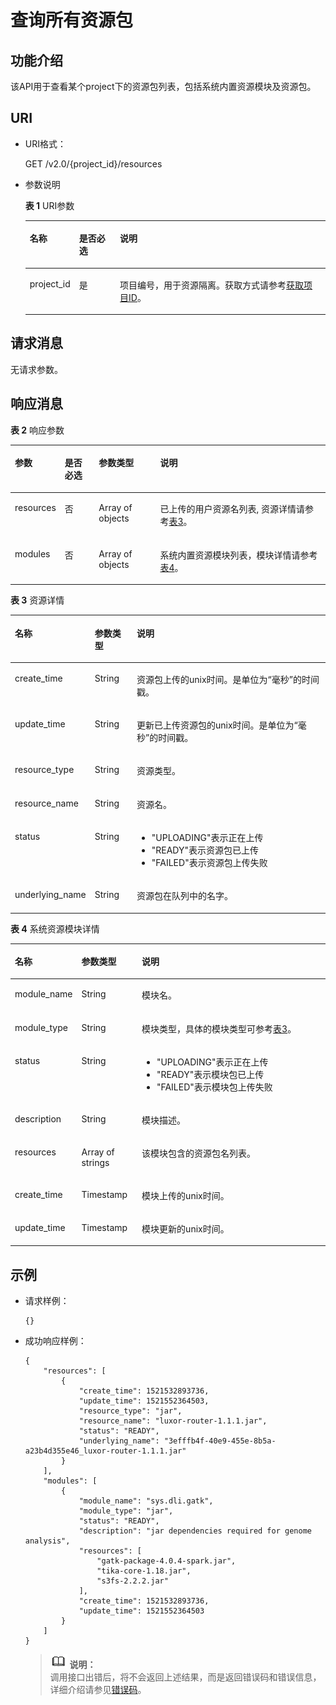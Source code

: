 # 查询所有资源包<a name="dli_02_0131"></a>

## 功能介绍<a name="zh-cn_topic_0103345070_zh-cn_topic_0102902530_s1f0e4fd3d502405199f36f78e68721aa"></a>

该API用于查看某个project下的资源包列表，包括系统内置资源模块及资源包。

## URI<a name="zh-cn_topic_0103345070_zh-cn_topic_0102902530_s9e1b8ec5b57c422a942b19835da7d66e"></a>

-   URI格式：

    GET /v2.0/\{project\_id\}/resources

-   参数说明

    **表 1**  URI参数

    <a name="zh-cn_topic_0103345070_zh-cn_topic_0102902530_zh-cn_topic_0069077803_table60779388"></a>
    <table><thead align="left"><tr id="zh-cn_topic_0103345070_zh-cn_topic_0102902530_zh-cn_topic_0069077803_row61411666"><th class="cellrowborder" valign="top" width="13%" id="mcps1.2.4.1.1"><p id="zh-cn_topic_0103345070_zh-cn_topic_0102902530_a420a62a594f9410eaea229ffc8037a61"><a name="zh-cn_topic_0103345070_zh-cn_topic_0102902530_a420a62a594f9410eaea229ffc8037a61"></a><a name="zh-cn_topic_0103345070_zh-cn_topic_0102902530_a420a62a594f9410eaea229ffc8037a61"></a>名称</p>
    </th>
    <th class="cellrowborder" valign="top" width="14.000000000000002%" id="mcps1.2.4.1.2"><p id="zh-cn_topic_0103345070_zh-cn_topic_0102902530_zh-cn_topic_0069077803_p873025824211"><a name="zh-cn_topic_0103345070_zh-cn_topic_0102902530_zh-cn_topic_0069077803_p873025824211"></a><a name="zh-cn_topic_0103345070_zh-cn_topic_0102902530_zh-cn_topic_0069077803_p873025824211"></a>是否必选</p>
    </th>
    <th class="cellrowborder" valign="top" width="73%" id="mcps1.2.4.1.3"><p id="zh-cn_topic_0103345070_zh-cn_topic_0102902530_a692d3cd97b464aed90ba6d841900a4a5"><a name="zh-cn_topic_0103345070_zh-cn_topic_0102902530_a692d3cd97b464aed90ba6d841900a4a5"></a><a name="zh-cn_topic_0103345070_zh-cn_topic_0102902530_a692d3cd97b464aed90ba6d841900a4a5"></a>说明</p>
    </th>
    </tr>
    </thead>
    <tbody><tr id="zh-cn_topic_0103345070_zh-cn_topic_0102902530_zh-cn_topic_0069077803_row48589216"><td class="cellrowborder" valign="top" width="13%" headers="mcps1.2.4.1.1 "><p id="zh-cn_topic_0103345070_zh-cn_topic_0102902530_zh-cn_topic_0069077803_p43412436"><a name="zh-cn_topic_0103345070_zh-cn_topic_0102902530_zh-cn_topic_0069077803_p43412436"></a><a name="zh-cn_topic_0103345070_zh-cn_topic_0102902530_zh-cn_topic_0069077803_p43412436"></a>project_id</p>
    </td>
    <td class="cellrowborder" valign="top" width="14.000000000000002%" headers="mcps1.2.4.1.2 "><p id="zh-cn_topic_0103345070_zh-cn_topic_0102902530_zh-cn_topic_0069077803_p26746391"><a name="zh-cn_topic_0103345070_zh-cn_topic_0102902530_zh-cn_topic_0069077803_p26746391"></a><a name="zh-cn_topic_0103345070_zh-cn_topic_0102902530_zh-cn_topic_0069077803_p26746391"></a>是</p>
    </td>
    <td class="cellrowborder" valign="top" width="73%" headers="mcps1.2.4.1.3 "><p id="p1310472724012"><a name="p1310472724012"></a><a name="p1310472724012"></a>项目编号，用于资源隔离。获取方式请参考<a href="获取项目ID.md">获取项目ID</a>。</p>
    </td>
    </tr>
    </tbody>
    </table>


## 请求消息<a name="zh-cn_topic_0103345070_zh-cn_topic_0102902530_section20458182103"></a>

无请求参数。

## 响应消息<a name="zh-cn_topic_0103345070_zh-cn_topic_0102902530_sd1ecb66580054b2ea403be8b2272a2c7"></a>

**表 2**  响应参数

<a name="zh-cn_topic_0103345070_zh-cn_topic_0102902530_zh-cn_topic_0069077927_table56638444"></a>
<table><thead align="left"><tr id="zh-cn_topic_0103345070_zh-cn_topic_0102902530_zh-cn_topic_0069077927_row48911609"><th class="cellrowborder" valign="top" width="11.76%" id="mcps1.2.5.1.1"><p id="zh-cn_topic_0103345070_zh-cn_topic_0102902530_ae076f6b3f1bf463b9cc087fc566253d5"><a name="zh-cn_topic_0103345070_zh-cn_topic_0102902530_ae076f6b3f1bf463b9cc087fc566253d5"></a><a name="zh-cn_topic_0103345070_zh-cn_topic_0102902530_ae076f6b3f1bf463b9cc087fc566253d5"></a>参数</p>
</th>
<th class="cellrowborder" valign="top" width="11.18%" id="mcps1.2.5.1.2"><p id="p1131813819326"><a name="p1131813819326"></a><a name="p1131813819326"></a>是否必选</p>
</th>
<th class="cellrowborder" valign="top" width="19.98%" id="mcps1.2.5.1.3"><p id="zh-cn_topic_0103345070_zh-cn_topic_0102902530_a59685f4525af4d82a623288ff8ccb0f4"><a name="zh-cn_topic_0103345070_zh-cn_topic_0102902530_a59685f4525af4d82a623288ff8ccb0f4"></a><a name="zh-cn_topic_0103345070_zh-cn_topic_0102902530_a59685f4525af4d82a623288ff8ccb0f4"></a>参数类型</p>
</th>
<th class="cellrowborder" valign="top" width="57.08%" id="mcps1.2.5.1.4"><p id="zh-cn_topic_0103345070_zh-cn_topic_0102902530_zh-cn_topic_0069077927_p632718127368"><a name="zh-cn_topic_0103345070_zh-cn_topic_0102902530_zh-cn_topic_0069077927_p632718127368"></a><a name="zh-cn_topic_0103345070_zh-cn_topic_0102902530_zh-cn_topic_0069077927_p632718127368"></a>说明</p>
</th>
</tr>
</thead>
<tbody><tr id="zh-cn_topic_0103345070_zh-cn_topic_0102902530_row1458133461718"><td class="cellrowborder" valign="top" width="11.76%" headers="mcps1.2.5.1.1 "><p id="zh-cn_topic_0103345070_zh-cn_topic_0102902530_p5951203216223"><a name="zh-cn_topic_0103345070_zh-cn_topic_0102902530_p5951203216223"></a><a name="zh-cn_topic_0103345070_zh-cn_topic_0102902530_p5951203216223"></a>resources</p>
</td>
<td class="cellrowborder" valign="top" width="11.18%" headers="mcps1.2.5.1.2 "><p id="p15318173819324"><a name="p15318173819324"></a><a name="p15318173819324"></a>否</p>
</td>
<td class="cellrowborder" valign="top" width="19.98%" headers="mcps1.2.5.1.3 "><p id="zh-cn_topic_0103345070_zh-cn_topic_0102902530_p395113217222"><a name="zh-cn_topic_0103345070_zh-cn_topic_0102902530_p395113217222"></a><a name="zh-cn_topic_0103345070_zh-cn_topic_0102902530_p395113217222"></a>Array of objects</p>
</td>
<td class="cellrowborder" valign="top" width="57.08%" headers="mcps1.2.5.1.4 "><p id="zh-cn_topic_0103345070_zh-cn_topic_0102902530_p19527326229"><a name="zh-cn_topic_0103345070_zh-cn_topic_0102902530_p19527326229"></a><a name="zh-cn_topic_0103345070_zh-cn_topic_0102902530_p19527326229"></a>已上传的用户资源名列表, 资源详情请参考<a href="#zh-cn_topic_0103345070_table111231336220">表3</a>。</p>
</td>
</tr>
<tr id="row735714256101"><td class="cellrowborder" valign="top" width="11.76%" headers="mcps1.2.5.1.1 "><p id="p43581425201010"><a name="p43581425201010"></a><a name="p43581425201010"></a>modules</p>
</td>
<td class="cellrowborder" valign="top" width="11.18%" headers="mcps1.2.5.1.2 "><p id="p9318123823218"><a name="p9318123823218"></a><a name="p9318123823218"></a>否</p>
</td>
<td class="cellrowborder" valign="top" width="19.98%" headers="mcps1.2.5.1.3 "><p id="p1035815256107"><a name="p1035815256107"></a><a name="p1035815256107"></a>Array of objects</p>
</td>
<td class="cellrowborder" valign="top" width="57.08%" headers="mcps1.2.5.1.4 "><p id="p1235812581019"><a name="p1235812581019"></a><a name="p1235812581019"></a>系统内置资源模块列表，模块详情请参考<a href="#table788814512135">表4</a>。</p>
</td>
</tr>
</tbody>
</table>

**表 3**  资源详情

<a name="zh-cn_topic_0103345070_table111231336220"></a>
<table><thead align="left"><tr id="zh-cn_topic_0103345070_row1212512372214"><th class="cellrowborder" valign="top" width="17%" id="mcps1.2.4.1.1"><p id="zh-cn_topic_0103345070_p1112513318227"><a name="zh-cn_topic_0103345070_p1112513318227"></a><a name="zh-cn_topic_0103345070_p1112513318227"></a>名称</p>
</th>
<th class="cellrowborder" valign="top" width="14.000000000000002%" id="mcps1.2.4.1.2"><p id="zh-cn_topic_0103345070_p112620342217"><a name="zh-cn_topic_0103345070_p112620342217"></a><a name="zh-cn_topic_0103345070_p112620342217"></a>参数类型</p>
</th>
<th class="cellrowborder" valign="top" width="69%" id="mcps1.2.4.1.3"><p id="zh-cn_topic_0103345070_p912873182218"><a name="zh-cn_topic_0103345070_p912873182218"></a><a name="zh-cn_topic_0103345070_p912873182218"></a>说明</p>
</th>
</tr>
</thead>
<tbody><tr id="zh-cn_topic_0103345070_row812818312218"><td class="cellrowborder" valign="top" width="17%" headers="mcps1.2.4.1.1 "><p id="zh-cn_topic_0103345070_p0227151292217"><a name="zh-cn_topic_0103345070_p0227151292217"></a><a name="zh-cn_topic_0103345070_p0227151292217"></a>create_time</p>
</td>
<td class="cellrowborder" valign="top" width="14.000000000000002%" headers="mcps1.2.4.1.2 "><p id="zh-cn_topic_0103345070_p612916315229"><a name="zh-cn_topic_0103345070_p612916315229"></a><a name="zh-cn_topic_0103345070_p612916315229"></a>String</p>
</td>
<td class="cellrowborder" valign="top" width="69%" headers="mcps1.2.4.1.3 "><p id="zh-cn_topic_0103345070_p312943182213"><a name="zh-cn_topic_0103345070_p312943182213"></a><a name="zh-cn_topic_0103345070_p312943182213"></a>资源包上传的unix时间。是单位为“毫秒”的时间戳。</p>
</td>
</tr>
<tr id="zh-cn_topic_0103345070_row894391515221"><td class="cellrowborder" valign="top" width="17%" headers="mcps1.2.4.1.1 "><p id="zh-cn_topic_0103345070_p139441615122212"><a name="zh-cn_topic_0103345070_p139441615122212"></a><a name="zh-cn_topic_0103345070_p139441615122212"></a>update_time</p>
</td>
<td class="cellrowborder" valign="top" width="14.000000000000002%" headers="mcps1.2.4.1.2 "><p id="zh-cn_topic_0103345070_p99441415122211"><a name="zh-cn_topic_0103345070_p99441415122211"></a><a name="zh-cn_topic_0103345070_p99441415122211"></a>String</p>
</td>
<td class="cellrowborder" valign="top" width="69%" headers="mcps1.2.4.1.3 "><p id="zh-cn_topic_0103345070_p12782122112311"><a name="zh-cn_topic_0103345070_p12782122112311"></a><a name="zh-cn_topic_0103345070_p12782122112311"></a>更新已上传资源包的unix时间。是单位为“毫秒”的时间戳。</p>
</td>
</tr>
<tr id="zh-cn_topic_0103345070_row360652516227"><td class="cellrowborder" valign="top" width="17%" headers="mcps1.2.4.1.1 "><p id="zh-cn_topic_0103345070_p960610257220"><a name="zh-cn_topic_0103345070_p960610257220"></a><a name="zh-cn_topic_0103345070_p960610257220"></a>resource_type</p>
</td>
<td class="cellrowborder" valign="top" width="14.000000000000002%" headers="mcps1.2.4.1.2 "><p id="zh-cn_topic_0103345070_p1060672592211"><a name="zh-cn_topic_0103345070_p1060672592211"></a><a name="zh-cn_topic_0103345070_p1060672592211"></a>String</p>
</td>
<td class="cellrowborder" valign="top" width="69%" headers="mcps1.2.4.1.3 "><p id="zh-cn_topic_0103345070_p1560611254223"><a name="zh-cn_topic_0103345070_p1560611254223"></a><a name="zh-cn_topic_0103345070_p1560611254223"></a>资源类型。</p>
</td>
</tr>
<tr id="zh-cn_topic_0103345070_row981813205222"><td class="cellrowborder" valign="top" width="17%" headers="mcps1.2.4.1.1 "><p id="zh-cn_topic_0103345070_p1281822011226"><a name="zh-cn_topic_0103345070_p1281822011226"></a><a name="zh-cn_topic_0103345070_p1281822011226"></a>resource_name</p>
</td>
<td class="cellrowborder" valign="top" width="14.000000000000002%" headers="mcps1.2.4.1.2 "><p id="zh-cn_topic_0103345070_p3818192002212"><a name="zh-cn_topic_0103345070_p3818192002212"></a><a name="zh-cn_topic_0103345070_p3818192002212"></a>String</p>
</td>
<td class="cellrowborder" valign="top" width="69%" headers="mcps1.2.4.1.3 "><p id="zh-cn_topic_0103345070_p6819320152218"><a name="zh-cn_topic_0103345070_p6819320152218"></a><a name="zh-cn_topic_0103345070_p6819320152218"></a>资源名。</p>
</td>
</tr>
<tr id="zh-cn_topic_0103345070_row1045112238221"><td class="cellrowborder" valign="top" width="17%" headers="mcps1.2.4.1.1 "><p id="zh-cn_topic_0103345070_p104511323182217"><a name="zh-cn_topic_0103345070_p104511323182217"></a><a name="zh-cn_topic_0103345070_p104511323182217"></a>status</p>
</td>
<td class="cellrowborder" valign="top" width="14.000000000000002%" headers="mcps1.2.4.1.2 "><p id="zh-cn_topic_0103345070_p10451523122217"><a name="zh-cn_topic_0103345070_p10451523122217"></a><a name="zh-cn_topic_0103345070_p10451523122217"></a>String</p>
</td>
<td class="cellrowborder" valign="top" width="69%" headers="mcps1.2.4.1.3 "><a name="ul13242203019348"></a><a name="ul13242203019348"></a><ul id="ul13242203019348"><li>"UPLOADING"表示正在上传</li><li>"READY"表示资源包已上传</li><li>"FAILED"表示资源包上传失败</li></ul>
</td>
</tr>
<tr id="zh-cn_topic_0103345070_row7933118142218"><td class="cellrowborder" valign="top" width="17%" headers="mcps1.2.4.1.1 "><p id="zh-cn_topic_0103345070_p15933918192212"><a name="zh-cn_topic_0103345070_p15933918192212"></a><a name="zh-cn_topic_0103345070_p15933918192212"></a>underlying_name</p>
</td>
<td class="cellrowborder" valign="top" width="14.000000000000002%" headers="mcps1.2.4.1.2 "><p id="zh-cn_topic_0103345070_p5933151810225"><a name="zh-cn_topic_0103345070_p5933151810225"></a><a name="zh-cn_topic_0103345070_p5933151810225"></a>String</p>
</td>
<td class="cellrowborder" valign="top" width="69%" headers="mcps1.2.4.1.3 "><p id="zh-cn_topic_0103345070_p693319187227"><a name="zh-cn_topic_0103345070_p693319187227"></a><a name="zh-cn_topic_0103345070_p693319187227"></a>资源包在队列中的名字。</p>
</td>
</tr>
</tbody>
</table>

**表 4**  系统资源模块详情

<a name="table788814512135"></a>
<table><thead align="left"><tr id="row689113571315"><th class="cellrowborder" valign="top" width="16.18%" id="mcps1.2.4.1.1"><p id="p98931058136"><a name="p98931058136"></a><a name="p98931058136"></a>名称</p>
</th>
<th class="cellrowborder" valign="top" width="19.45%" id="mcps1.2.4.1.2"><p id="p108941452134"><a name="p108941452134"></a><a name="p108941452134"></a>参数类型</p>
</th>
<th class="cellrowborder" valign="top" width="64.37%" id="mcps1.2.4.1.3"><p id="p1489711561314"><a name="p1489711561314"></a><a name="p1489711561314"></a>说明</p>
</th>
</tr>
</thead>
<tbody><tr id="row810913227198"><td class="cellrowborder" valign="top" width="16.18%" headers="mcps1.2.4.1.1 "><p id="p9109112219199"><a name="p9109112219199"></a><a name="p9109112219199"></a>module_name</p>
</td>
<td class="cellrowborder" valign="top" width="19.45%" headers="mcps1.2.4.1.2 "><p id="p151091122131920"><a name="p151091122131920"></a><a name="p151091122131920"></a>String</p>
</td>
<td class="cellrowborder" valign="top" width="64.37%" headers="mcps1.2.4.1.3 "><p id="p61091722101915"><a name="p61091722101915"></a><a name="p61091722101915"></a>模块名。</p>
</td>
</tr>
<tr id="row350983121813"><td class="cellrowborder" valign="top" width="16.18%" headers="mcps1.2.4.1.1 "><p id="p45091837186"><a name="p45091837186"></a><a name="p45091837186"></a>module_type</p>
</td>
<td class="cellrowborder" valign="top" width="19.45%" headers="mcps1.2.4.1.2 "><p id="p1850911310189"><a name="p1850911310189"></a><a name="p1850911310189"></a>String</p>
</td>
<td class="cellrowborder" valign="top" width="64.37%" headers="mcps1.2.4.1.3 "><p id="p050933161816"><a name="p050933161816"></a><a name="p050933161816"></a>模块类型，具体的模块类型可参考<a href="上传资源包.md#zh-cn_topic_0103345069_table399612265336">表3</a>。</p>
</td>
</tr>
<tr id="row965813295157"><td class="cellrowborder" valign="top" width="16.18%" headers="mcps1.2.4.1.1 "><p id="p12915652134"><a name="p12915652134"></a><a name="p12915652134"></a>status</p>
</td>
<td class="cellrowborder" valign="top" width="19.45%" headers="mcps1.2.4.1.2 "><p id="p159161556136"><a name="p159161556136"></a><a name="p159161556136"></a>String</p>
</td>
<td class="cellrowborder" valign="top" width="64.37%" headers="mcps1.2.4.1.3 "><a name="ul16216142763619"></a><a name="ul16216142763619"></a><ul id="ul16216142763619"><li>"UPLOADING"表示正在上传</li><li>"READY"表示模块包已上传</li><li>"FAILED"表示模块包上传失败</li></ul>
</td>
</tr>
<tr id="row2504182415153"><td class="cellrowborder" valign="top" width="16.18%" headers="mcps1.2.4.1.1 "><p id="p13504224111511"><a name="p13504224111511"></a><a name="p13504224111511"></a>description</p>
</td>
<td class="cellrowborder" valign="top" width="19.45%" headers="mcps1.2.4.1.2 "><p id="p65041124111515"><a name="p65041124111515"></a><a name="p65041124111515"></a>String</p>
</td>
<td class="cellrowborder" valign="top" width="64.37%" headers="mcps1.2.4.1.3 "><p id="p9504724161510"><a name="p9504724161510"></a><a name="p9504724161510"></a>模块描述。</p>
</td>
</tr>
<tr id="row14523915141517"><td class="cellrowborder" valign="top" width="16.18%" headers="mcps1.2.4.1.1 "><p id="p125238157159"><a name="p125238157159"></a><a name="p125238157159"></a>resources</p>
</td>
<td class="cellrowborder" valign="top" width="19.45%" headers="mcps1.2.4.1.2 "><p id="p752331519152"><a name="p752331519152"></a><a name="p752331519152"></a>Array of strings</p>
</td>
<td class="cellrowborder" valign="top" width="64.37%" headers="mcps1.2.4.1.3 "><p id="p75238153159"><a name="p75238153159"></a><a name="p75238153159"></a>该模块包含的资源包名列表。</p>
</td>
</tr>
<tr id="row98981541315"><td class="cellrowborder" valign="top" width="16.18%" headers="mcps1.2.4.1.1 "><p id="p1890011591314"><a name="p1890011591314"></a><a name="p1890011591314"></a>create_time</p>
</td>
<td class="cellrowborder" valign="top" width="19.45%" headers="mcps1.2.4.1.2 "><p id="p0902551133"><a name="p0902551133"></a><a name="p0902551133"></a>Timestamp</p>
</td>
<td class="cellrowborder" valign="top" width="64.37%" headers="mcps1.2.4.1.3 "><p id="p139033591313"><a name="p139033591313"></a><a name="p139033591313"></a>模块上传的unix时间。</p>
</td>
</tr>
<tr id="row18903145141316"><td class="cellrowborder" valign="top" width="16.18%" headers="mcps1.2.4.1.1 "><p id="p1790420571316"><a name="p1790420571316"></a><a name="p1790420571316"></a>update_time</p>
</td>
<td class="cellrowborder" valign="top" width="19.45%" headers="mcps1.2.4.1.2 "><p id="p1690519581315"><a name="p1690519581315"></a><a name="p1690519581315"></a>Timestamp</p>
</td>
<td class="cellrowborder" valign="top" width="64.37%" headers="mcps1.2.4.1.3 "><p id="p199061756134"><a name="p199061756134"></a><a name="p199061756134"></a>模块更新的unix时间。</p>
</td>
</tr>
</tbody>
</table>

## 示例<a name="zh-cn_topic_0103345070_zh-cn_topic_0102902530_section17446171164041"></a>

-   请求样例：

    ```
    {}
    ```

-   成功响应样例：

    ```
    {
        "resources": [
            {
                "create_time": 1521532893736,
                "update_time": 1521552364503,
                "resource_type": "jar",
                "resource_name": "luxor-router-1.1.1.jar",
                "status": "READY",
                "underlying_name": "3efffb4f-40e9-455e-8b5a-a23b4d355e46_luxor-router-1.1.1.jar"
            }
        ],
        "modules": [
            {
                "module_name": "sys.dli.gatk",
                "module_type": "jar",
                "status": "READY",
                "description": "jar dependencies required for genome analysis",
                "resources": [
                    "gatk-package-4.0.4-spark.jar",
                    "tika-core-1.18.jar",
                    "s3fs-2.2.2.jar"
                ],
                "create_time": 1521532893736,
                "update_time": 1521552364503
            }
        ]
    }
    ```

    >![](public_sys-resources/icon-note.gif) **说明：**   
    >调用接口出错后，将不会返回上述结果，而是返回错误码和错误信息，详细介绍请参见[错误码](错误码.md)。  


